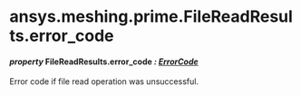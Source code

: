 # ansys.meshing.prime.FileReadResults.error_code

#### *property* FileReadResults.error_code *: [ErrorCode](ansys.meshing.prime.ErrorCode.md#ansys.meshing.prime.ErrorCode)*

Error code if file read operation was unsuccessful.

<!-- !! processed by numpydoc !! -->
